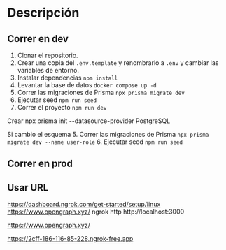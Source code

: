 # Descripción



## Correr en dev


1. Clonar el repositorio.
2. Crear una copia del ```.env.template``` y renombrarlo a ```.env``` y cambiar las variables de entorno.
3. Instalar dependencias ```npm install```
4. Levantar la base de datos ```docker compose up -d```
5. Correr las migraciones de Prisma ```npx prisma migrate dev```
6. Ejecutar seed ```npm run seed```
7. Correr el proyecto ```npm run dev```

Crear
npx prisma init --datasource-provider PostgreSQL

Si cambio el esquema
5. Correr las migraciones de Prisma ```npx prisma migrate dev --name user-role```
6. Ejecutar seed ```npm run seed```


## Correr en prod

## Usar URL
https://dashboard.ngrok.com/get-started/setup/linux
https://www.opengraph.xyz/
ngrok http http://localhost:3000

https://www.opengraph.xyz/

https://2cff-186-116-85-228.ngrok-free.app